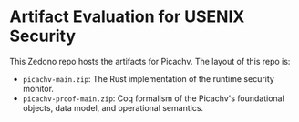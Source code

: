 # Artifact Evaluation for USENIX Security

This Zedono repo hosts the artifacts for Picachv. The layout of this repo is:

- `picachv-main.zip`: The Rust implementation of the runtime security monitor.
- `picachv-proof-main.zip`: Coq formalism of the Picachv's foundational objects, data model, and operational semantics.
